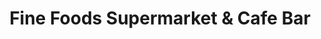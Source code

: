 ---
title: "Fine Foods Supermarket & Cafe Bar"
url: /boston/fine-foods-supermarket-und-cafe-bar/
shop: Supermarkt
---